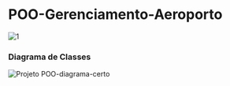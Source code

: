 # POO-Gerenciamento-Aeroporto
![1](https://github.com/luizaOliv/POO-Gerenciamento-Aeroporto/assets/85508423/47aac814-30bc-41ae-9510-30018f55a051)

### Diagrama de Classes

![Projeto POO-diagrama-certo](https://github.com/luizaOliv/POO-Gerenciamento-Aeroporto/assets/85508423/028f24eb-1dc1-476c-8f1b-fb675b06fb42)
